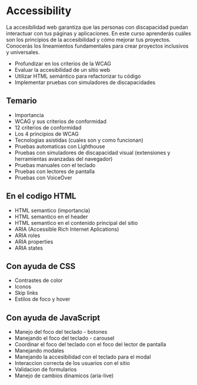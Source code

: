 # Accessibility

La accesibilidad web garantiza que las personas con discapacidad puedan interactuar con tus páginas y aplicaciones. En este curso aprenderás cuáles son los principios de la accesibilidad y cómo mejorar tus proyectos. Conocerás los lineamientos fundamentales para crear proyectos inclusivos y universales.

* Profundizar en los criterios de la WCAG
* Evaluar la accesibilidad de un sitio web
* Utilizar HTML semántico para refactorizar tu código
* Implementar pruebas con simuladores de discapacidades

## Temario

* Importancia
* WCAG y sus criterios de conformidad
* 12 criterios de conformidad
* Los 4 principios de WCAG
* Tecnologias asistidas (cuales son y como funcionan)
* Pruebas automaticas con Lighthouse
* Pruebas con simuladores de discapacidad visual (extensiones y herramientas avanzadas del navegador)
* Pruebas manuales con el teclado
* Pruebas con lectores de pantalla
* Pruebas con VoiceOver

## En el codigo HTML

* HTML semantico (importancia)
* HTML semantico en el header
* HTML semantico en el contenido principal del sitio
* ARIA (Accessible Rich Internet Aplications)
* ARIA roles
* ARIA properties
* ARIA states 

## Con ayuda de CSS

* Contrastes de color
* Iconos
* Skip links
* Estilos de foco y hover

## Con ayuda de JavaScript

* Manejo del foco del teclado - botones
* Manejando el foco del teclado - carousel
* Coordinar el foco del teclado con el foco del lector de pantalla
* Manejando modales
* Manejando la accesibilidad con el teclado para el modal
* Interaccion correcta de los usuarios con el sitio
* Validacion de formularios
* Manejo de cambios dinamicos (aria-live)
